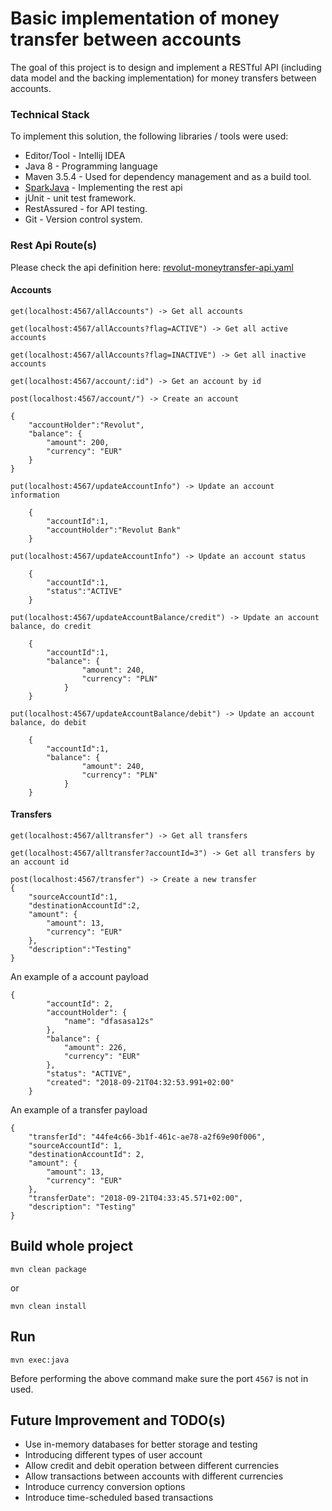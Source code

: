 # Basic implementation of money transfer between accounts

The goal of this project is to design and implement a RESTful API (including data model and the backing implementation) for money
                               transfers between accounts. 
                               
### Technical Stack ###
To implement this solution, the following libraries / tools were used:
  * Editor/Tool - Intellij IDEA  
  * Java 8 - Programming language   
  * Maven 3.5.4 - Used for dependency management and as a build tool.  
  * [SparkJava](http://sparkjava.com/) - Implementing the rest api
  * jUnit - unit test framework.
  * RestAssured - for API testing.
  * Git - Version control system.                               

### Rest Api Route(s)
Please check the api definition here: [revolut-moneytransfer-api.yaml](api/revolut-moneytransfer-api.yaml)
#### Accounts
```
get(localhost:4567/allAccounts") -> Get all accounts
```
```
get(localhost:4567/allAccounts?flag=ACTIVE") -> Get all active accounts
```

```
get(localhost:4567/allAccounts?flag=INACTIVE") -> Get all inactive accounts
```

```
get(localhost:4567/account/:id") -> Get an account by id
```

```
post(localhost:4567/account/") -> Create an account

{
	"accountHolder":"Revolut",
	"balance": {
        "amount": 200,
        "currency": "EUR"
    }
}
```

```
put(localhost:4567/updateAccountInfo") -> Update an account information

	{
        "accountId":1,
    	"accountHolder":"Revolut Bank"
    }

```

```
put(localhost:4567/updateAccountInfo") -> Update an account status

	{
    	"accountId":1,
        "status":"ACTIVE"
    }

```

```
put(localhost:4567/updateAccountBalance/credit") -> Update an account balance, do credit

	{
    	"accountId":1,
        "balance": {
                "amount": 240,
                "currency": "PLN"
            }
    }

```
```
put(localhost:4567/updateAccountBalance/debit") -> Update an account balance, do debit

	{
    	"accountId":1,
        "balance": {
                "amount": 240,
                "currency": "PLN"
            }
    }

```

#### Transfers
```
get(localhost:4567/alltransfer") -> Get all transfers
```

```
get(localhost:4567/alltransfer?accountId=3") -> Get all transfers by an account id
```

```
post(localhost:4567/transfer") -> Create a new transfer
{
	"sourceAccountId":1,
	"destinationAccountId":2,
	"amount": {
        "amount": 13,
        "currency": "EUR"
    },
	"description":"Testing"
}
```

An example of a account payload
```$xslt
{
		"accountId": 2,
		"accountHolder": {
			"name": "dfasasa12s"
		},
		"balance": {
			"amount": 226,
			"currency": "EUR"
		},
		"status": "ACTIVE",
		"created": "2018-09-21T04:32:53.991+02:00"
	}
```


An example of a transfer payload
```$xslt
{
	"transferId": "44fe4c66-3b1f-461c-ae78-a2f69e90f006",
	"sourceAccountId": 1,
	"destinationAccountId": 2,
	"amount": {
		"amount": 13,
		"currency": "EUR"
	},
	"transferDate": "2018-09-21T04:33:45.571+02:00",
	"description": "Testing"
}
```

## Build whole project
```
mvn clean package 
```
or

```
mvn clean install 
```

## Run 
```$xslt
mvn exec:java
``` 
Before performing the above command make sure the port `4567` is not in used.

## Future Improvement and TODO(s)
* Use in-memory databases for better storage and testing
* Introducing different types of user account
* Allow credit and debit operation between different currencies
* Allow transactions between accounts with different currencies
* Introduce currency conversion options
* Introduce time-scheduled based transactions


